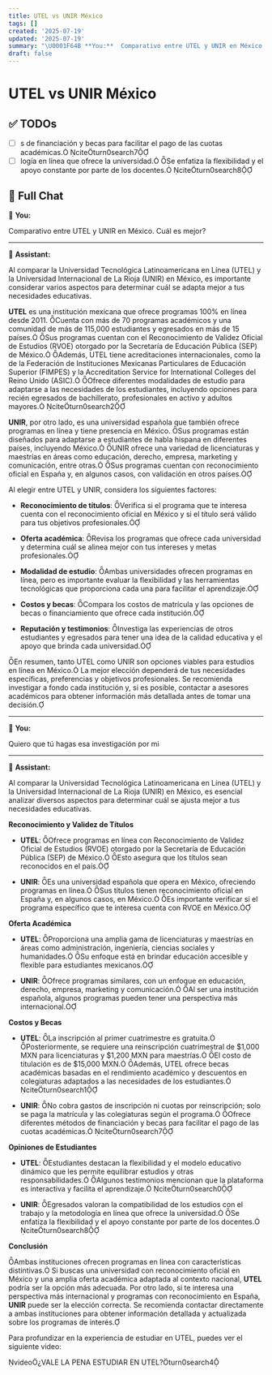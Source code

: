 ```yaml
---
title: UTEL vs UNIR México
tags: []
created: '2025-07-19'
updated: '2025-07-19'
summary: "\U0001F64B **You:**  Comparativo entre UTEL y UNIR en México. Cuál es mejor?"
draft: false
---
```


# UTEL vs UNIR México

## ✅ TODOs
- [ ] s de financiación y becas para facilitar el pago de las cuotas académicas. citeturn0search7
- [ ] logía en línea que ofrece la universidad. Se enfatiza la flexibilidad y el apoyo constante por parte de los docentes. citeturn0search8

## 🧠 Full Chat

🙋 **You:**

Comparativo entre UTEL y UNIR en México. Cuál es mejor?

---

🤖 **Assistant:**

Al comparar la Universidad Tecnológica Latinoamericana en Línea (UTEL) y la Universidad Internacional de La Rioja (UNIR) en México, es importante considerar varios aspectos para determinar cuál se adapta mejor a tus necesidades educativas.

**UTEL** es una institución mexicana que ofrece programas 100% en línea desde 2011. Cuenta con más de 70 programas académicos y una comunidad de más de 115,000 estudiantes y egresados en más de 15 países. Sus programas cuentan con el Reconocimiento de Validez Oficial de Estudios (RVOE) otorgado por la Secretaría de Educación Pública (SEP) de México. Además, UTEL tiene acreditaciones internacionales, como la de la Federación de Instituciones Mexicanas Particulares de Educación Superior (FIMPES) y la Accreditation Service for International Colleges del Reino Unido (ASIC). Ofrece diferentes modalidades de estudio para adaptarse a las necesidades de los estudiantes, incluyendo opciones para recién egresados de bachillerato, profesionales en activo y adultos mayores. citeturn0search2

**UNIR**, por otro lado, es una universidad española que también ofrece programas en línea y tiene presencia en México. Sus programas están diseñados para adaptarse a estudiantes de habla hispana en diferentes países, incluyendo México. UNIR ofrece una variedad de licenciaturas y maestrías en áreas como educación, derecho, empresa, marketing y comunicación, entre otras. Sus programas cuentan con reconocimiento oficial en España y, en algunos casos, con validación en otros países.

Al elegir entre UTEL y UNIR, considera los siguientes factores:

- **Reconocimiento de títulos**: Verifica si el programa que te interesa cuenta con el reconocimiento oficial en México y si el título será válido para tus objetivos profesionales.

- **Oferta académica**: Revisa los programas que ofrece cada universidad y determina cuál se alinea mejor con tus intereses y metas profesionales.

- **Modalidad de estudio**: Ambas universidades ofrecen programas en línea, pero es importante evaluar la flexibilidad y las herramientas tecnológicas que proporciona cada una para facilitar el aprendizaje.

- **Costos y becas**: Compara los costos de matrícula y las opciones de becas o financiamiento que ofrece cada institución.

- **Reputación y testimonios**: Investiga las experiencias de otros estudiantes y egresados para tener una idea de la calidad educativa y el apoyo que brinda cada universidad.

En resumen, tanto UTEL como UNIR son opciones viables para estudios en línea en México. La mejor elección dependerá de tus necesidades específicas, preferencias y objetivos profesionales. Se recomienda investigar a fondo cada institución y, si es posible, contactar a asesores académicos para obtener información más detallada antes de tomar una decisión.

---

🙋 **You:**

Quiero que tú hagas esa investigación por mi

---

🤖 **Assistant:**

Al comparar la Universidad Tecnológica Latinoamericana en Línea (UTEL) y la Universidad Internacional de La Rioja (UNIR) en México, es esencial analizar diversos aspectos para determinar cuál se ajusta mejor a tus necesidades educativas.

**Reconocimiento y Validez de Títulos**

- **UTEL**: Ofrece programas en línea con Reconocimiento de Validez Oficial de Estudios (RVOE) otorgado por la Secretaría de Educación Pública (SEP) de México. Esto asegura que los títulos sean reconocidos en el país.

- **UNIR**: Es una universidad española que opera en México, ofreciendo programas en línea. Sus títulos tienen reconocimiento oficial en España y, en algunos casos, en México. Es importante verificar si el programa específico que te interesa cuenta con RVOE en México.

**Oferta Académica**

- **UTEL**: Proporciona una amplia gama de licenciaturas y maestrías en áreas como administración, ingeniería, ciencias sociales y humanidades. Su enfoque está en brindar educación accesible y flexible para estudiantes mexicanos.

- **UNIR**: Ofrece programas similares, con un enfoque en educación, derecho, empresa, marketing y comunicación. Al ser una institución española, algunos programas pueden tener una perspectiva más internacional.

**Costos y Becas**

- **UTEL**: La inscripción al primer cuatrimestre es gratuita. Posteriormente, se requiere una reinscripción cuatrimestral de $1,000 MXN para licenciaturas y $1,200 MXN para maestrías. El costo de titulación es de $15,000 MXN. Además, UTEL ofrece becas académicas basadas en el rendimiento académico y descuentos en colegiaturas adaptados a las necesidades de los estudiantes. citeturn0search1

- **UNIR**: No cobra gastos de inscripción ni cuotas por reinscripción; solo se paga la matrícula y las colegiaturas según el programa. Ofrece diferentes métodos de financiación y becas para facilitar el pago de las cuotas académicas. citeturn0search7

**Opiniones de Estudiantes**

- **UTEL**: Estudiantes destacan la flexibilidad y el modelo educativo dinámico que les permite equilibrar estudios y otras responsabilidades. Algunos testimonios mencionan que la plataforma es interactiva y facilita el aprendizaje. citeturn0search0

- **UNIR**: Egresados valoran la compatibilidad de los estudios con el trabajo y la metodología en línea que ofrece la universidad. Se enfatiza la flexibilidad y el apoyo constante por parte de los docentes. citeturn0search8

**Conclusión**

Ambas instituciones ofrecen programas en línea con características distintivas. Si buscas una universidad con reconocimiento oficial en México y una amplia oferta académica adaptada al contexto nacional, **UTEL** podría ser la opción más adecuada. Por otro lado, si te interesa una perspectiva más internacional y programas con reconocimiento en España, **UNIR** puede ser la elección correcta. Se recomienda contactar directamente a ambas instituciones para obtener información detallada y actualizada sobre los programas de interés.

Para profundizar en la experiencia de estudiar en UTEL, puedes ver el siguiente video:

video¿VALE LA PENA ESTUDIAR EN UTEL?turn0search4